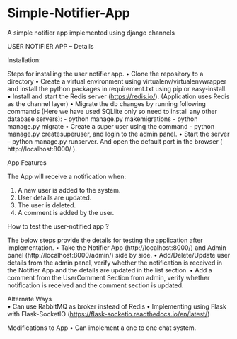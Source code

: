 # Simple-Notifier-App
A simple notifier app implemented using django channels

USER NOTIFIER APP – Details

Installation:

Steps for installing the user notifier app.
•	Clone the repository to a directory
•	Create a virtual environment using virtualenv/virtualenvwrapper and install the python packages in requirement.txt using pip or easy-install.
•	Install and start the Redis server (https://redis.io/). (Application uses Redis as the channel layer)
•	Migrate the db changes by running following commands (Here we have used SQLlite only so need to install any other database servers):
    - python manage.py makemigrations
    - python manage.py migrate
•	Create a super user using the command - python manage.py createsuperuser, and login to the admin panel.
•	Start the server – python manage.py runserver. And open the default port in the browser ( http://localhost:8000/  ).

App Features

The App will receive a notification when:
1.	A new user is added to the system.
2.	User details are updated.
3.	The user is deleted.
4.	A comment is added by the user.

How to test the user-notified app ?

The below steps provide the details for testing the application after implementation.
•	Take the Notifier App (http://localhost:8000/)  and  Admin panel (http://localhost:8000/admin/) side by side.
•	Add/Delete/Update user details from the admin panel, verify whether the notification is received in the Notifier App and the details are updated in the list section.
•	Add a comment from the UserComment Section from admin, verify whether notification is received and the comment section is updated.

Alternate Ways   
•	Can use RabbitMQ as broker instead of Redis
•	Implementing using Flask with Flask-SocketIO (https://flask-socketio.readthedocs.io/en/latest/)

Modifications to App
•	Can implement a one to one chat system.


